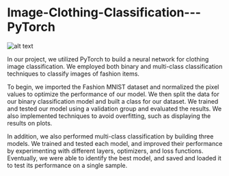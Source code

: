 # Image-Clothing-Classification---PyTorch
![alt text](https://www.codeproject.com/KB/AI/5297227/image0001.png)


In our project, we utilized PyTorch to build a neural network for clothing image classification. We employed both binary and multi-class classification techniques to classify images of fashion items.

To begin, we imported the Fashion MNIST dataset and normalized the pixel values to optimize the performance of our model. We then split the data for our binary classification model and built a class for our dataset. We trained and tested our model using a validation group and evaluated the results. We also implemented techniques to avoid overfitting, such as displaying the results on plots.

In addition, we also performed multi-class classification by building three models. We trained and tested each model, and improved their performance by experimenting with different layers, optimizers, and loss functions. Eventually, we were able to identify the best model, and saved and loaded it to test its performance on a single sample.
